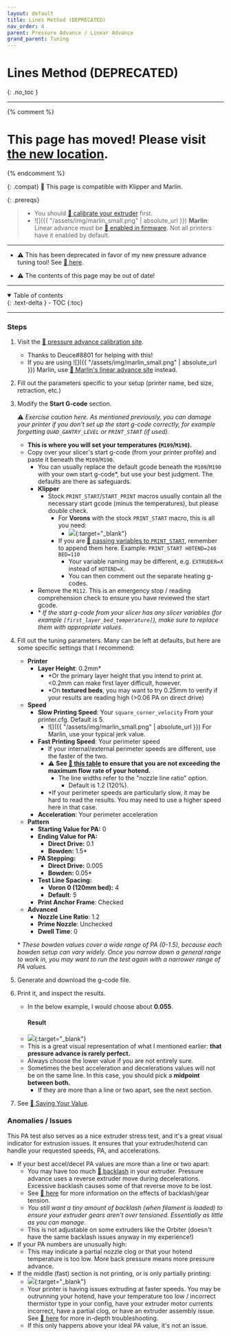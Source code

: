 ```yaml
---
layout: default
title: Lines Method (DEPRECATED)
nav_order: 4
parent: Pressure Advance / Linear Advance
grand_parent: Tuning
---
```


# Lines Method (DEPRECATED)

{: .no_toc }

---

{% comment %}

# This page has moved! Please visit [the new location](https://ellis3dp.com/Print-Tuning-Guide/articles/pressure_linear_advance/lines_method_deprecated.html).

{% endcomment %}

{: .compat}
:dizzy: This page is compatible with Klipper and Marlin.

{: .prereqs}
> - You should [:page_facing_up: calibrate your extruder](../extruder_calibration.md) first.
> - ![]({{ "/assets/img/marlin_small.png" | absolute_url }}) **Marlin**: Linear advance must be [:page_facing_up: enabled in firmware](https://marlinfw.org/docs/configuration/configuration.html#linear-advance). Not all printers have it enabled by default. 

---

- :warning: This has been deprecated in favor of my new pressure advance tuning tool! See [:page_facing_up: here](./pattern_method.md).

- :warning: The contents of this page may be out of date!

---

<details open markdown="block">
  <summary>
    Table of contents
  </summary>
  {: .text-delta }
- TOC
{:toc}
</details>

---

### Steps

1. Visit the [:page_facing_up: pressure advance calibration site](https://ellis3dp.com/Pressure_Linear_Advance_Tool/lines_method_deprecated/).

   - Thanks to Deuce#8801 for helping with this!
   - If you are using ![]({{ "/assets/img/marlin_small.png" | absolute_url }}) Marlin, use [:page_facing_up: Marlin's linear advance site](https://marlinfw.org/tools/lin_advance/k-factor.html) instead.

2. Fill out the parameters specific to your setup (printer name, bed size, retraction, etc.)

3. Modify the **Start G-code** section.

   :warning: _Exercise caution here. As mentioned previously, you can damage your printer if you don't set up the start g-code correctly, for example forgetting `QUAD_GANTRY_LEVEL` or `PRINT_START` (if used)._

   - **This is where you will set your temperatures (`M109`/`M190`).**
   - Copy over your slicer's start g-code (from your printer profile) and paste it beneath the `M109`/`M190`.
     - You can usually replace the default gcode beneath the `M109`/`M190` with your own start g-code\*, but use your best judgment. The defaults are there as safeguards.
     - **Klipper**
       - Stock `PRINT_START`/`START_PRINT` macros usually contain all the necessary start gcode (minus the temperatures), but please double check.
         - For **Vorons** with the stock `PRINT_START` macro, this is all you need:
           - [![](./images/lines_method_deprecated/pa_start_gcode.png)](./images/lines_method_deprecated/pa_start_gcode.png){:target="_blank"}
         - If you are [:page_facing_up: passing variables to `PRINT_START`](../passing_slicer_variables.md), remember to append them here. Example: `PRINT_START HOTEND=240 BED=110`
           - Your variable naming may be different, e.g. `EXTRUDER=X` instead of `HOTEND=X`.
           - You can then comment out the separate heating g-codes.
     - Remove the `M112`. This is an emergency stop / reading comprehension check to ensure you have reviewed the start gcode.
     - \* _If the start g-code from your slicer has any slicer variables (for example `[first_layer_bed_temperature]`), make sure to replace them with appropriate values._

4. Fill out the tuning parameters. Many can be left at defaults, but here are some specific settings that I recommend:

   - **Printer**
     - **Layer Height**: 0.2mm\*
       - \*Or the primary layer height that you intend to print at. <0.2mm can make first layer difficult, however.
       - \*On **textured beds**, you may want to try 0.25mm to verify if your results are reading high (>0.06 PA on direct drive)
   - **Speed**
     - **Slow Printing Speed**: Your `square_corner_velocity` From your printer.cfg. Default is 5.
       - ![]({{ "/assets/img/marlin_small.png" | absolute_url }}) For Marlin, use your typical jerk value.
     - **Fast Printing Speed**: Your perimeter speed
       - If your internal/external perimeter speeds are different, use the faster of the two.
       - :warning: **See [:page_facing_up: this table](https://docs.google.com/spreadsheets/d/1Ns3c4Yidn4unrxx7mJRS2iVHYgxszeJGdHS8gNP_Tz4/edit?usp=sharing) to ensure that you are not exceeding the maximum flow rate of your hotend.**
         - The line widths refer to the "nozzle line ratio" option.
           - Default is 1.2 (120%).
       - \*If your perimeter speeds are particularly slow, it may be hard to read the results. You may need to use a higher speed here in that case.
     - **Acceleration**: Your perimeter acceleration
   - **Pattern**
     - **Starting Value for PA:** 0
     - **Ending Value for PA:**
       - **Direct Drive:** 0.1
       - **Bowden:** 1.5\*
     - **PA Stepping:**
       - **Direct Drive:** 0.005
       - **Bowden:** 0.05\*
     - **Test Line Spacing:**
       - **Voron 0 (120mm bed):** 4
       - **Default**: 5
     - **Print Anchor Frame**: Checked
   - **Advanced**
     - **Nozzle Line Ratio**: 1.2
     - **Prime Nozzle**: Unchecked
     - **Dwell Time**: 0

   \* _These bowden values cover a wide range of PA (0-1.5), because each bowden setup can vary widely. Once you narrow down a general range to work in, you may want to run the test again with a narrower range of PA values._

5. Generate and download the g-code file.

6. Print it, and inspect the results.

   - In the below example, I would choose about **0.055**.
     #### Result
   - [![](./images/lines_method_deprecated/KFactor-Print.jpg)](./images/lines_method_deprecated/KFactor-Print.jpg){:target="_blank"}
   - This is a great visual representation of what I mentioned earlier: **that pressure advance is rarely perfect.**
   - Always choose the lower value if you are not entirely sure.
   - Sometimes the best acceleration and decelerations values will not be on the same line. In this case, you should pick a **midpoint between both.**
     - If they are more than a line or two apart, see the next section.

7. See [:page_facing_up: Saving Your Value](./saving.md).

### Anomalies / Issues

This PA test also serves as a nice extruder stress test, and it's a great visual indicator for extrusion issues. It ensures that your extruder/hotend can handle your requested speeds, PA, and accelerations.

- If your best accel/decel PA values are more than a line or two apart:
  - You may have too much [:page_facing_up: backlash](https://gfycat.com/mealycautiouscoqui) in your extruder. Pressure advance uses a reverse extruder move during decelerations. Excessive backlash causes some of that reverse move to be lost.
  - See [:page_facing_up: here](../troubleshooting/extrusion_patterns.md) for more information on the effects of backlash/gear tension.
  - _You still want a tiny amount of backlash (when filament is loaded) to ensure your extruder gears aren't over tensioned. Essentially as little as you can manage._
  - This is not adjustable on some extruders like the Orbiter (doesn't have the same backlash issues anyway in my experience!)
- If your PA numbers are unusually high:
  - This may indicate a partial nozzle clog or that your hotend temperature is too low. More back pressure means more pressure advance.
- If the middle (fast) section is not printing, or is only partially printing:
  - [![](./images/lines_method_deprecated/pa_lines_skipping.png)](./images/lines_method_deprecated/pa_lines_skipping.png){:target="_blank"}
  - Your printer is having issues extruding at faster speeds. You may be outrunning your hotend, have your temperature too low / incorrect thermistor type in your config, have your extruder motor currents incorrect, have a partial clog, or have an extruder assembly issue. See [:page_facing_up: here](../troubleshooting/extruder_skipping.md) for more in-depth troubleshooting.
  - If this only happens above your ideal PA value, it's not an issue.
